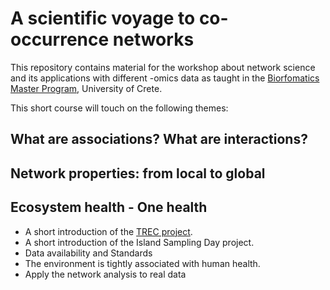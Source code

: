 # A scientific voyage to co-occurrence networks

This repository contains material for the workshop about network science and
its applications with different -omics data as taught in the [Biorfomatics Master Program](https://bioinfo-grad.gr), University of Crete.

This short course will touch on the following themes:

## What are associations? What are interactions?

## Network properties: from local to global

## Ecosystem health - One health

* A short introduction of the [TREC project](https://www.embl.org/about/info/trec/).
* A short introduction of the Island Sampling Day project.
* Data availability and Standards
* The environment is tightly associated with human health. 
* Apply the network analysis to real data



